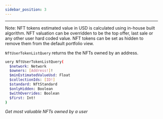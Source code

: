 ```yaml
---
sidebar_position: 3
---
```


---

Note: NFT tokens estimated value in USD is calculated using in-house built algorithm. NFT valuation can be overridden to be the top offer, last sale or any other user hard coded value. NFT tokens can be set as hidden to remove them from the default portfolio view.

`NftUserTokenListQuery` returns the the NFTs owned by an address.

```sh
uery NftUserTokenListQuery(
  $network: Network
  $owners: [Address!]!
  $minEstimatedValueUsd: Float
  $collectionIds: [ID!]
  $standard: NftStandard
  $onlyHidden: Boolean
  $withOverrides: Boolean
  $first: Int!
)
```
*Get most valuable NFTs owned by a user*